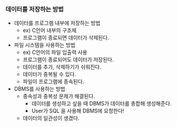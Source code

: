 ### 데이터를 저장하는 방법

- 데이터를 프로그램 내부에 저장하는 방법
    - ex) C언어 내부의 구조체
    - 프로그램이 종료되면 데이터가 삭제된다.
- 파일 시스템을 사용하는 방법
    - ex) C언어의 파일 입출력 사용
    - 프로그램이 종료되어도 데이터가 저장된다.
    - 데이터를 추가, 삭제하기가 쉬워진다.
    - 데이터가 중복될 수 있다.
    - 파일이 프로그램에 종속된다.
- DBMS를 사용하는 방법
    - 종속성과 중복성 문제가 해결된다.
        - 데이터를 생성하고 싶을 때 DBMS가 데이터를 총합해 생성해준다.
        - User가 SQL 을 사용해 DBMS에 요청한다!
    - 데이터의 일관성이 생겼다.
